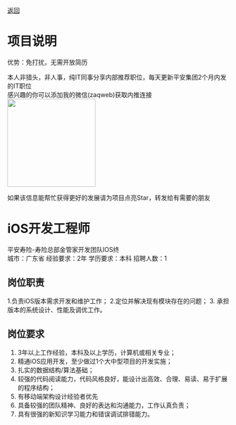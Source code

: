 [返回](../)

# 项目说明

优势：免打扰，无需开放简历

本人非猎头，非人事，纯IT同事分享内部推荐职位，每天更新平安集团2个月内发的IT职位  
感兴趣的你可以添加我的微信(zaqweb)获取内推连接  
<img src="https://github.com/zaqweb/PA-IT-JOBS/blob/master/WechatICode.jpeg"  height="200" width="200">

如果该信息能帮忙获得更好的发展请为项目点亮Star，转发给有需要的朋友

# iOS开发工程师
平安寿险-寿险总部金管家开发团队IOS终  
城市：广东省 经验要求：2年 学历要求：本科  招聘人数：1

## 岗位职责
1.负责iOS版本需求开发和维护工作；
2.定位并解决现有模块存在的问题；
3. 承担版本的系统设计、性能及调优工作。

## 岗位要求
1. 3年以上工作经验，本科及以上学历，计算机或相关专业；
2. 精通iOS应用开发，至少做过1个大中型项目的开发实施；
3. 扎实的数据结构/算法基础；
4. 较强的代码阅读能力，代码风格良好，能设计出高效、合理、易读、易于扩展的程序结构；
5. 有移动端架构设计经验者优先
6. 具备较强的团队精神、良好的表达和沟通能力，工作认真负责；
7. 具有很强的新知识学习能力和错误调试排错能力。




